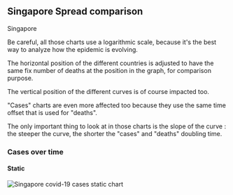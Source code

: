 ## Singapore Spread comparison 

Singapore



Be careful, all those charts use a logarithmic scale, because it's the best way to analyze how the epidemic is evolving.
 
The horizontal position of the different countries is adjusted to have the same fix number of deaths at the position in the graph, for comparison purpose.

The vertical position of the different curves is of course impacted too.

"Cases" charts are even more affected too because they use the same time offset that is used for "deaths".

The only important thing to look at in those charts is the slope of the curve : the steeper the curve, the shorter the "cases" and "deaths" doubling time.



 
### Cases over time
 
#### Static
![Singapore covid-19 cases static chart](https://raw.githubusercontent.com/madlag/coronavirus_study/master/notebooks/graphs/2020-03-20/countries/Singapore/2020-03-20_Singapore_deaths.png "Singapore covid-19 cases static chart")   

